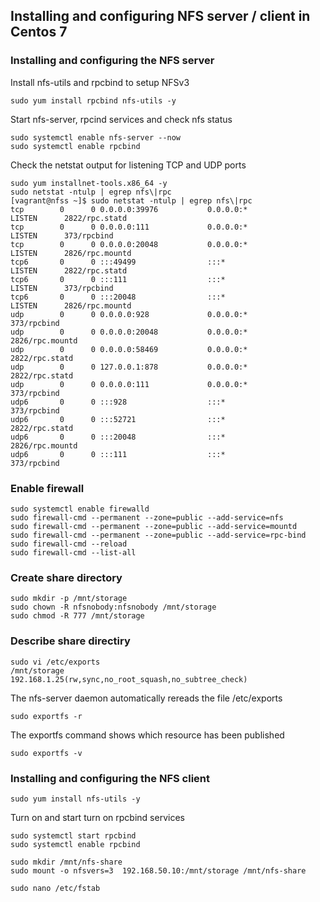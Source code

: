 ## Installing and configuring NFS server / client in Centos 7
### Installing and configuring the NFS server
Install nfs-utils and rpcbind to setup NFSv3
```
sudo yum install rpcbind nfs-utils -y
```
Start nfs-server, rpcind services and check nfs status
```
sudo systemctl enable nfs-server --now
sudo systemctl enable rpcbind
```
Check the netstat output for listening TCP and UDP ports
```
sudo yum installnet-tools.x86_64 -y
sudo netstat -ntulp | egrep nfs\|rpc
[vagrant@nfss ~]$ sudo netstat -ntulp | egrep nfs\|rpc
tcp        0      0 0.0.0.0:39976           0.0.0.0:*               LISTEN      2822/rpc.statd
tcp        0      0 0.0.0.0:111             0.0.0.0:*               LISTEN      373/rpcbind
tcp        0      0 0.0.0.0:20048           0.0.0.0:*               LISTEN      2826/rpc.mountd
tcp6       0      0 :::49499                :::*                    LISTEN      2822/rpc.statd
tcp6       0      0 :::111                  :::*                    LISTEN      373/rpcbind
tcp6       0      0 :::20048                :::*                    LISTEN      2826/rpc.mountd
udp        0      0 0.0.0.0:928             0.0.0.0:*                           373/rpcbind
udp        0      0 0.0.0.0:20048           0.0.0.0:*                           2826/rpc.mountd
udp        0      0 0.0.0.0:58469           0.0.0.0:*                           2822/rpc.statd
udp        0      0 127.0.0.1:878           0.0.0.0:*                           2822/rpc.statd
udp        0      0 0.0.0.0:111             0.0.0.0:*                           373/rpcbind
udp6       0      0 :::928                  :::*                                373/rpcbind
udp6       0      0 :::52721                :::*                                2822/rpc.statd
udp6       0      0 :::20048                :::*                                2826/rpc.mountd
udp6       0      0 :::111                  :::*                                373/rpcbind
```
### Enable firewall
```
sudo systemctl enable firewalld
sudo firewall-cmd --permanent --zone=public --add-service=nfs
sudo firewall-cmd --permanent --zone=public --add-service=mountd
sudo firewall-cmd --permanent --zone=public --add-service=rpc-bind
sudo firewall-cmd --reload
sudo firewall-cmd --list-all
```
### Create share directory 
```
sudo mkdir -p /mnt/storage
sudo chown -R nfsnobody:nfsnobody /mnt/storage
sudo chmod -R 777 /mnt/storage
```
### Describe share directiry
```
sudo vi /etc/exports
/mnt/storage           192.168.1.25(rw,sync,no_root_squash,no_subtree_check)
```
The nfs-server daemon automatically rereads the  file /etc/exports
```
sudo exportfs -r
```
The exportfs command shows which resource has been published
```
sudo exportfs -v
```

### Installing and configuring the NFS client
```
sudo yum install nfs-utils -y
```
Turn on and start turn on rpcbind services
```
sudo systemctl start rpcbind
sudo systemctl enable rpcbind
```

```
sudo mkdir /mnt/nfs-share
sudo mount -o nfsvers=3  192.168.50.10:/mnt/storage /mnt/nfs-share
```
```
sudo nano /etc/fstab
```
